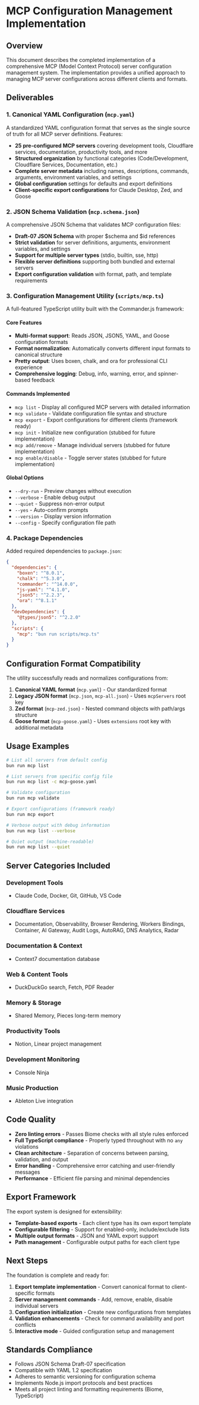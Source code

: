 # MCP Configuration Management Implementation

## Overview

This document describes the completed implementation of a comprehensive MCP (Model Context Protocol) server configuration management system. The implementation provides a unified approach to managing MCP server configurations across different clients and formats.

## Deliverables

### 1. Canonical YAML Configuration (`mcp.yaml`)

A standardized YAML configuration format that serves as the single source of truth for all MCP server definitions. Features:

- **25 pre-configured MCP servers** covering development tools, Cloudflare services, documentation, productivity tools, and more
- **Structured organization** by functional categories (Code/Development, Cloudflare Services, Documentation, etc.)
- **Complete server metadata** including names, descriptions, commands, arguments, environment variables, and settings
- **Global configuration** settings for defaults and export definitions
- **Client-specific export configurations** for Claude Desktop, Zed, and Goose

### 2. JSON Schema Validation (`mcp.schema.json`)

A comprehensive JSON Schema that validates MCP configuration files:

- **Draft-07 JSON Schema** with proper $schema and $id references
- **Strict validation** for server definitions, arguments, environment variables, and settings
- **Support for multiple server types** (stdio, builtin, sse, http)
- **Flexible server definitions** supporting both bundled and external servers
- **Export configuration validation** with format, path, and template requirements

### 3. Configuration Management Utility (`scripts/mcp.ts`)

A full-featured TypeScript utility built with the Commander.js framework:

#### Core Features

- **Multi-format support**: Reads JSON, JSON5, YAML, and Goose configuration formats
- **Format normalization**: Automatically converts different input formats to canonical structure
- **Pretty output**: Uses boxen, chalk, and ora for professional CLI experience
- **Comprehensive logging**: Debug, info, warning, error, and spinner-based feedback

#### Commands Implemented

- `mcp list` - Display all configured MCP servers with detailed information
- `mcp validate` - Validate configuration file syntax and structure
- `mcp export` - Export configurations for different clients (framework ready)
- `mcp init` - Initialize new configuration (stubbed for future implementation)
- `mcp add/remove` - Manage individual servers (stubbed for future implementation)
- `mcp enable/disable` - Toggle server states (stubbed for future implementation)

#### Global Options

- `--dry-run` - Preview changes without execution
- `--verbose` - Enable debug output
- `--quiet` - Suppress non-error output
- `--yes` - Auto-confirm prompts
- `--version` - Display version information
- `--config` - Specify configuration file path

### 4. Package Dependencies

Added required dependencies to `package.json`:

```json
{
  "dependencies": {
    "boxen": "^8.0.1",
    "chalk": "^5.3.0",
    "commander": "^14.0.0",
    "js-yaml": "^4.1.0",
    "json5": "^2.2.3",
    "ora": "^8.1.1"
  },
  "devDependencies": {
    "@types/json5": "^2.2.0"
  },
  "scripts": {
    "mcp": "bun run scripts/mcp.ts"
  }
}
```

## Configuration Format Compatibility

The utility successfully reads and normalizes configurations from:

1. **Canonical YAML format** (`mcp.yaml`) - Our standardized format
2. **Legacy JSON format** (`mcp.json`, `mcp-all.json`) - Uses `mcpServers` root key
3. **Zed format** (`mcp-zed.json`) - Nested command objects with path/args structure
4. **Goose format** (`mcp-goose.yaml`) - Uses `extensions` root key with additional metadata

## Usage Examples

```bash
# List all servers from default config
bun run mcp list

# List servers from specific config file
bun run mcp list -c mcp-goose.yaml

# Validate configuration
bun run mcp validate

# Export configurations (framework ready)
bun run mcp export

# Verbose output with debug information
bun run mcp list --verbose

# Quiet output (machine-readable)
bun run mcp list --quiet
```

## Server Categories Included

### Development Tools

- Claude Code, Docker, Git, GitHub, VS Code

### Cloudflare Services

- Documentation, Observability, Browser Rendering, Workers Bindings, Container, AI Gateway, Audit Logs, AutoRAG, DNS Analytics, Radar

### Documentation & Context

- Context7 documentation database

### Web & Content Tools

- DuckDuckGo search, Fetch, PDF Reader

### Memory & Storage

- Shared Memory, Pieces long-term memory

### Productivity Tools

- Notion, Linear project management

### Development Monitoring

- Console Ninja

### Music Production

- Ableton Live integration

## Code Quality

- **Zero linting errors** - Passes Biome checks with all style rules enforced
- **Full TypeScript compliance** - Properly typed throughout with no `any` violations
- **Clean architecture** - Separation of concerns between parsing, validation, and output
- **Error handling** - Comprehensive error catching and user-friendly messages
- **Performance** - Efficient file parsing and minimal dependencies

## Export Framework

The export system is designed for extensibility:

- **Template-based exports** - Each client type has its own export template
- **Configurable filtering** - Support for enabled-only, include/exclude lists
- **Multiple output formats** - JSON and YAML export support
- **Path management** - Configurable output paths for each client type

## Next Steps

The foundation is complete and ready for:

1. **Export template implementation** - Convert canonical format to client-specific formats
2. **Server management commands** - Add, remove, enable, disable individual servers
3. **Configuration initialization** - Create new configurations from templates
4. **Validation enhancements** - Check for command availability and port conflicts
5. **Interactive mode** - Guided configuration setup and management

## Standards Compliance

- Follows JSON Schema Draft-07 specification
- Compatible with YAML 1.2 specification
- Adheres to semantic versioning for configuration schema
- Implements Node.js import protocols and best practices
- Meets all project linting and formatting requirements (Biome, TypeScript)
